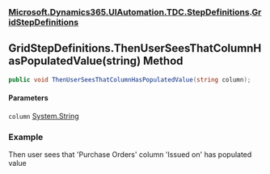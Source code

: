 ### [Microsoft.Dynamics365.UIAutomation.TDC.StepDefinitions](Microsoft.Dynamics365.UIAutomation.TDC.StepDefinitions.md 'Microsoft.Dynamics365.UIAutomation.TDC.StepDefinitions').[GridStepDefinitions](GridStepDefinitions.md 'Microsoft.Dynamics365.UIAutomation.TDC.StepDefinitions.GridStepDefinitions')

## GridStepDefinitions.ThenUserSeesThatColumnHasPopulatedValue(string) Method

```csharp
public void ThenUserSeesThatColumnHasPopulatedValue(string column);
```
#### Parameters

<a name='Microsoft.Dynamics365.UIAutomation.TDC.StepDefinitions.GridStepDefinitions.ThenUserSeesThatColumnHasPopulatedValue(string).column'></a>

`column` [System.String](https://docs.microsoft.com/en-us/dotnet/api/System.String 'System.String')

### Example
Then user sees that 'Purchase Orders' column 'Issued on' has populated value